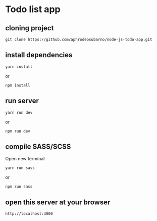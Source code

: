 # Todo list app

## cloning project

```
git clone https://github.com/aphrodeosubarno/node-js-todo-app.git
```

## install dependencies

```
yarn install
```

<p>or</p>

```
npm install
```

## run server

```
yarn run dev
```

<p>or</p>

```
npm run dev
```

## compile SASS/SCSS

<p>Open new terminal</p>

```
yarn run sass
```

<p>or</p>

```
npm run sass
```

## open this server at your browser

```
http://localhost:3000
```
